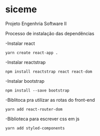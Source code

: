 # siceme
Projeto Engenhria Software II

Processo de instalação das dependências

-Instalar react
```
yarn create react-app . 
```

 
 
-Instalar reactstrap
```
npm install reactstrap react react-dom
```

-Instalar bootstrap
```
npm install --save bootstrap
```


-Biblitoca pra utilizar as rotas do front-end
```
yarn add react-router-dom 
```
-Biblioteca para escrever css em js 
```
yarn add styled-components 
```

